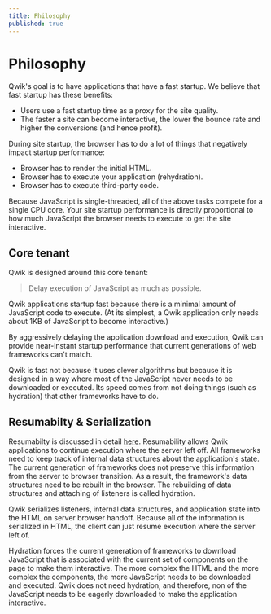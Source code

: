 ```yaml
---
title: Philosophy
published: true
---
```


# Philosophy

Qwik's goal is to have applications that have a fast startup. We believe that fast startup has these benefits:

- Users use a fast startup time as a proxy for the site quality.
- The faster a site can become interactive, the lower the bounce rate and higher the conversions (and hence profit).

During site startup, the browser has to do a lot of things that negatively impact startup performance:

- Browser has to render the initial HTML.
- Browser has to execute your application (rehydration).
- Browser has to execute third-party code.

Because JavaScript is single-threaded, all of the above tasks compete for a single CPU core. Your site startup performance is directly proportional to how much JavaScript the browser needs to execute to get the site interactive.

## Core tenant

Qwik is designed around this core tenant:

> Delay execution of JavaScript as much as possible.

Qwik applications startup fast because there is a minimal amount of JavaScript code to execute. (At its simplest, a Qwik application only needs about 1KB of JavaScript to become interactive.)

By aggressively delaying the application download and execution, Qwik can provide near-instant startup performance that current generations of web frameworks can't match.

Qwik is fast not because it uses clever algorithms but because it is designed in a way where most of the JavaScript never needs to be downloaded or executed. Its speed comes from not doing things (such as hydration) that other frameworks have to do.

## Resumabilty & Serialization

Resumabilty is discussed in detail [here](./resumable). Resumability allows Qwik applications to continue execution where the server left off. All frameworks need to keep track of internal data structures about the application's state. The current generation of frameworks does not preserve this information from the server to browser transition. As a result, the framework's data structures need to be rebuilt in the browser. The rebuilding of data structures and attaching of listeners is called hydration.

Qwik serializes listeners, internal data structures, and application state into the HTML on server browser handoff. Because all of the information is serialized in HTML, the client can just resume execution where the server left of.

Hydration forces the current generation of frameworks to download JavaScript that is associated with the current set of components on the page to make them interactive. The more complex the HTML and the more complex the components, the more JavaScript needs to be downloaded and executed. Qwik does not need hydration, and therefore, non of the JavaScript needs to be eagerly downloaded to make the application interactive.
